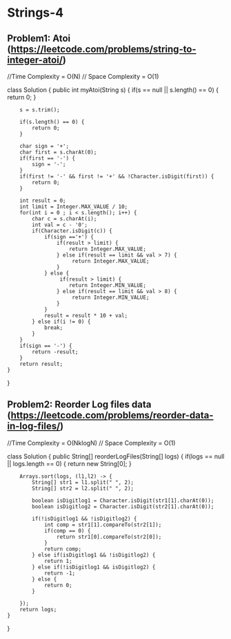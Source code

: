 # Strings-4

## Problem1: Atoi (https://leetcode.com/problems/string-to-integer-atoi/)

//Time Complexity = O(N)
// Space Complexity = O(1)

class Solution {
public int myAtoi(String s) {
if(s == null || s.length() == 0) {
return 0;
}

        s = s.trim();

        if(s.length() == 0) {
            return 0;
        }

        char sign = '+';
        char first = s.charAt(0);
        if(first == '-') {
            sign = '-';
        }
        if(first != '-' && first != '+' && !Character.isDigit(first)) {
            return 0;
        }

        int result = 0;
        int limit = Integer.MAX_VALUE / 10;
        for(int i = 0 ; i < s.length(); i++) {
            char c = s.charAt(i);
            int val = c - '0';
            if(Character.isDigit(c)) {
                if(sign =='+') {
                    if(result > limit) {
                        return Integer.MAX_VALUE;
                    } else if(result == limit && val > 7) {
                         return Integer.MAX_VALUE;
                    }
                } else {
                     if(result > limit) {
                        return Integer.MIN_VALUE;
                    } else if(result == limit && val > 8) {
                         return Integer.MIN_VALUE;
                    }
                }
                result = result * 10 + val;
            } else if(i != 0) {
                break;
            }
        }
        if(sign == '-') {
            return -result;
        }
        return result;
    }

}

## Problem2: Reorder Log files data (https://leetcode.com/problems/reorder-data-in-log-files/)

//Time Complexity = O(NklogN)
// Space Complexity = O(1)

class Solution {
public String[] reorderLogFiles(String[] logs) {
if(logs == null || logs.length == 0) {
return new String[0];
}

        Arrays.sort(logs, (l1,l2) -> {
            String[] str1 = l1.split(" ", 2);
            String[] str2 = l2.split(" ", 2);

            boolean isDigitlog1 = Character.isDigit(str1[1].charAt(0));
            boolean isDigitlog2 = Character.isDigit(str2[1].charAt(0));

            if(!isDigitlog1 && !isDigitlog2) {
                int comp = str1[1].compareTo(str2[1]);
                if(comp == 0) {
                    return str1[0].compareTo(str2[0]);
                }
                return comp;
            } else if(isDigitlog1 && !isDigitlog2) {
                return 1;
            } else if(!isDigitlog1 && isDigitlog2) {
                return -1;
            } else {
                return 0;
            }

        });
        return logs;
    }

}
